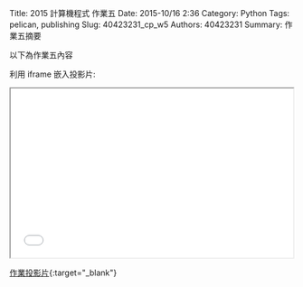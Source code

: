 Title: 2015 計算機程式 作業五
Date: 2015-10/16 2:36
Category: Python
Tags: pelican, publishing
Slug: 40423231_cp_w5
Authors: 40423231
Summary: 作業五摘要

以下為作業五內容

利用 iframe 嵌入投影片:

<iframe src="40423231_cp_w5_p.html" width="500" height="300"></iframe>

[作業投影片](40423231_cp_w5_p.html){:target="_blank"}